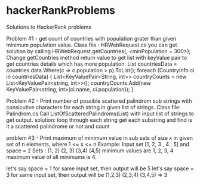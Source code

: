 # hackerRankProblems
Solutions to HackerRank problems

Problem #1 - get count of countries with population grater than given minimum population value.
 Class file : HRWebRequest.cs
 you can get solution by calling HRWebRequest.getCountries(<country substring>, <minPopulation = 300>);
 Change getCountries method return value to get list with keyValue pair to get countries details which has more population.
  List<CountryInfo> countriesData = countries.data.Where(c => c.population > p).ToList();
  foreach (CountryInfo ci in countriesData) {
      List<KeyValuePair<String, int>> countryCounts = new List<KeyValuePair<string, int>>();
      countryCounts.Add(new KeyValuePair<string, int>(ci.name, ci.population));
  }
  
Problem #2 - Print number of possible scattered palindrom sub strings with consicutive characters for each string in given list of strings.
  Class file: Palindrom.cs
  Call ListOfScatteredPalindroms(List<string>) with input list of strings to get output.
  solution: loop through each string
            get each substring and find is it a scattered palindrome or not and count
  
problem #3 - Print maximum of minimum value in sub sets of size x in given set of n elements, where 1 <= x <= n 
  Example: Input set [1, 2, 3 , 4 , 5] and space = 2
  Sets : (1, 2) (2, 3) (3,4) (4,5)
  minimum values are 1, 2, 3, 4
  maximum value of all minimums is 4.
  
  let's say space = 1 for same input set, then output will be 5
  let's say space = 3 for same input set, then output will be (1,2,3) (2,3,4) (3,4,5) => 3




  
